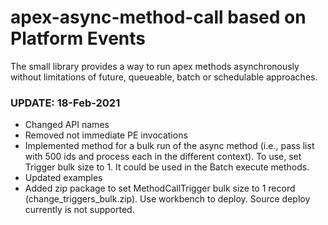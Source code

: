 # apex-async-method-call based on Platform Events

The small library provides a way to run apex methods asynchronously without limitations of future, queueable, 
batch or schedulable approaches.

### UPDATE: 18-Feb-2021
* Changed API names
* Removed not immediate PE invocations
* Implemented method for a bulk run of the async method (i.e., pass list with 500 ids and process each in the different context). To use, set Trigger bulk size to 1. It could be used in the Batch execute methods.
* Updated examples
* Added zip package to set MethodCallTrigger bulk size to 1 record (change_triggers_bulk.zip). Use workbench to deploy. Source deploy currently is not supported.